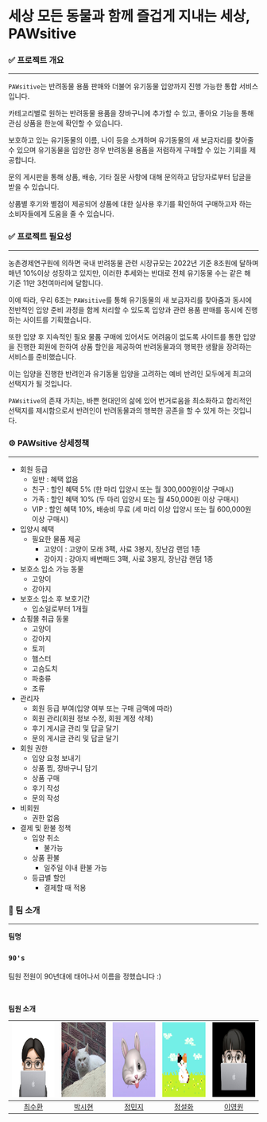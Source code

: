 # 세상 모든 동물과 함께 즐겁게 지내는 세상, PAWsitive

### ✅ 프로젝트 개요

---

`PAWsitive`는 반려동물 용품 판매와 더불어 유기동물 입양까지 진행 가능한 통합 서비스입니다.

카테고리별로 원하는 반려동물 용품을 장바구니에 추가할 수 있고, 좋아요 기능을 통해 관심 상품을 한눈에 확인할 수 있습니다.

보호하고 있는 유기동물의 이름, 나이 등을 소개하며 유기동물의 새 보금자리를 찾아줄 수 있으며 유기동물을 입양한 경우 반려동물 용품을 저렴하게 구매할 수 있는 기회를 제공합니다.

문의 게시판을 통해 상품, 배송, 기타 질문 사항에 대해 문의하고 담당자로부터 답글을 받을 수 있습니다.

상품별 후기와 별점이 제공되어 상품에 대한 실사용 후기를 확인하여 구매하고자 하는 소비자들에게 도움을 줄 수 있습니다.

### ✅ 프로젝트 필요성

---

농촌경제연구원에 의하면 국내 반려동물 관련 시장규모는 2022년 기준 8조원에 달하며 매년 10%이상 성장하고 있지만, 이러한 추세와는 반대로 전체 유기동물 수는 같은 해 기준 11만 3천여마리에 달합니다.

이에 따라, 우리 6조는 `PAWsitive`를 통해 유기동물의 새 보금자리를 찾아줌과 동시에 전반적인 입양 준비 과정을 함께 처리할 수 있도록 입양과 관련 용품 판매를 동시에 진행하는 사이트를 기획했습니다.

또한 입양 후 지속적인 필요 물품 구매에 있어서도 어려움이 없도록 사이트를 통한 입양을 진행한 회원에 한하여 상품 할인을 제공하여 반려동물과의 행복한 생활을 장려하는 서비스를 준비했습니다.

이는 입양을 진행한 반려인과 유기동물 입양을 고려하는 예비 반려인 모두에게 최고의 선택지가 될 것입니다.

`PAWsitive`의 존재 가치는, 바쁜 현대인의 삶에 있어 번거로움을 최소화하고 합리적인 선택지를 제시함으로서 반려인이 반려동물과의 행복한 공존을 할 수 있게 하는 것입니다.

### ⚙️ PAWsitive 상세정책

---

- 회원 등급
    - 일반 : 혜택 없음
    - 친구 : 할인 혜택 5% (한 마리 입양시 또는 월 300,000원이상 구매시)
    - 가족 : 할인 혜택 10% (두 마리 입양시 또는 월 450,000원 이상 구매시)
    - VIP : 할인 혜택 10%, 배송비 무료 (세 마리 이상 입양시 또는 월 600,000원 이상 구매시)
- 입양시 혜택
    - 필요한 물품 제공
        - 고양이 : 고양이 모래 3팩, 사료 3봉지, 장난감 랜덤 1종
        - 강아지 : 강아지 배변패드 3팩, 사료 3봉지, 장난감 랜덤 1종
- 보호소 입소 가능 동물
    - 고양이
    - 강아지
- 보호소 입소 후 보호기간
    - 입소일로부터 1개월
- 쇼핑몰 취급 동물
    - 고양이
    - 강아지
    - 토끼
    - 햄스터
    - 고슴도치
    - 파충류
    - 조류
- 관리자
    - 회원 등급 부여(입양 여부 또는 구매 금액에 따라)
    - 회원 관리(회원 정보 수정, 회원 계정 삭제)
    - 후기 게시글 관리 및 답글 달기
    - 문의 게시글 관리 및 답글 달기
- 회원 권한
    - 입양 요청 보내기
    - 상품 찜, 장바구니 담기
    - 상품 구매
    - 후기 작성
    - 문의 작성
- 비회원
    - 권한 없음
- 결제 및 환불 정책
    - 입양 취소
        - 불가능
    - 상품 환불
        - 일주일 이내 환불 가능
    - 등급별 할인
        - 결제할 때 적용
     
### 🫡 팀 소개
--- 
**팀명**
### `90's`  
팀원 전원이 90년대에 태어나서 이름을 정했습니다 :)

<br/>

**팀원 소개**
<div align="center">
    
|<img src="https://github.com/beyond-sw-camp/be05-1st-90s-pawsitive/blob/main/png/readme/profile/hwan_profile.jpg" height="150" />|<img src="https://github.com/beyond-sw-camp/be05-1st-90s-pawsitive/blob/main/png/readme/profile/heon_profile.jpg" height="150" />|<img src="https://github.com/beyond-sw-camp/be05-1st-90s-pawsitive/blob/main/png/readme/profile/ji_profile.jpg" height="150" />|<img src="https://github.com/beyond-sw-camp/be05-1st-90s-pawsitive/blob/main/png/readme/profile/hwa_profile.jpeg" height="150" />|<img src="https://github.com/beyond-sw-camp/be05-1st-90s-pawsitive/blob/main/png/readme/profile/won_profile.jpeg" height="150" />|
|--------------------------------------------------------------------------------------------------------------------------------------------------------------------------------------|----------------------------------------------------------------------------------------------------------------------------------------------------------------------------------|--------------------------------------------------------------------------------------------------------------------------------------------------------------------------------------|-----------------------------------------------------------------------------------------------------------------------------------------------------------------------------------|-------------------------------------------------------------------------------------------------------------------------------------------------------------------------------------|
|<div align="center">[최수환](https://github.com/OrangeVinyl)</div>  |<div align="center"> [박시현](https://github.com/SpecialSHipDobby) </div>|<div align="center"> [정민지](https://github.com/mjjung2)</div> |<div align="center"> [정설화](https://github.com/Noononda)</div> |<div align="center"> [이영원](https://github.com/nbbb9 )</div> |


</div>

